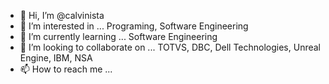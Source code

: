 - 👋 Hi, I’m @calvinista
- 👀 I’m interested in ... Programing, Software Engineering 
- 🌱 I’m currently learning ... Software Engineering
- 💞️ I’m looking to collaborate on ... TOTVS, DBC, Dell Technologies, Unreal Engine, IBM, NSA  
- 📫 How to reach me ...

<!---
calvinista/calvinista is a ✨ special ✨ repository because its `README.md` (this file) appears on your GitHub profile.
You can click the Preview link to take a look at your changes.
--->
